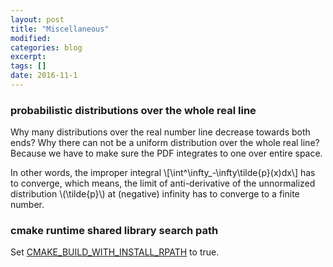 ```yaml
---
layout: post
title: "Miscellaneous"
modified:
categories: blog
excerpt:
tags: []
date: 2016-11-1
---
```

### probabilistic distributions over the whole real line
Why many distributions over the real number line decrease towards both ends? Why there can not be a uniform distribution over the whole real line? Because we have to make sure the PDF integrates to one over entire space.

In other words, the improper integral 
\\[\int^\infty_-\infty\tilde{p}(x)dx\\]
has to converge, which means, the limit of anti-derivative of the unnormalized distribution \\(\tilde{p}\\) at (negative) infinity has to converge to a finite number.


### cmake runtime shared library search path  
Set [CMAKE_BUILD_WITH_INSTALL_RPATH](https://cmake.org/cmake/help/v3.0/variable/CMAKE_BUILD_WITH_INSTALL_RPATH.html) to true.

